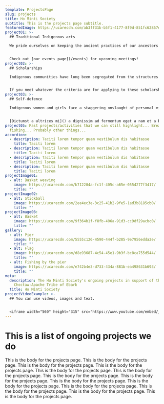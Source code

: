 ```yaml
---
template: ProjectsPage
slug: projects
title: Ho Minti Society
subtitle: This is the projects page subtitle.
featuredImage: https://ucarecdn.com/ab3ff31b-b5f1-4177-8f9d-851fc62857d8/
project01: >-
  ## Traditional Indigenous arts

  We pride ourselves on keeping the ancient practices of our ancestors alive, and we host regular meetings at which experts and novices alike come together to create beadwork and stitchwork, make moccasins, and weave pine needle baskets. Traditionally... 


  Check out [our events page](/events) for upcoming meetings!
project02: >-
  ## Scholarships

  Indigenous communities have long been segregated from the structures of social, political, and economic power, and one of the ways in which that segregation has played out has been through the unequal access of education for Indigenous youth. The Ho Minti Society...


  If you meet whatever the criteria are for applying to these scholarships, please see [our scholarship page](/scholarships) for more details.
project03: >-
  ## Self-defence

  Indigenous women and girls face a staggering onslaught of personal violence... A sem vel nec sodales mi vivamus senectus sed potenti a parturient nascetur tincidunt nisi pulvinar rhoncus a. Risus imperdiet taciti suspendisse facilisi a per metus cubilia varius a nostra adipiscing amet ultrices quisque ac mi a.


  [Dictumst a ultrices mi]() a dignissim ad fermentum eget a nam et a blandit scelerisque. Taciti lorem tempor quam vestibulum dis habitasse vestibulum diam vel est ut proin dis auctor.
project05: Past projects/activities that we can still highlight... Bream
  fishing... Probably other things...
accordion:
  - description: Taciti lorem tempor quam vestibulum dis habitasse
    title: Taciti lorem
  - description: Taciti lorem tempor quam vestibulum dis habitasse
    title: Taciti lorem
  - description: Taciti lorem tempor quam vestibulum dis habitasse
    title: Taciti lorem
  - description: Taciti lorem tempor quam vestibulum dis habitasse
    title: Taciti lorem
projectImage01:
  - alt: Basket weaving
    image: https://ucarecdn.com/b712204a-fc1f-405c-a65e-0554277f3417/
    title: ""
projectImage02:
  - alt: Stickball
    image: https://ucarecdn.com/2ee4ec3e-3c25-41b2-9fe5-1ad3b8185cb0/
    title: ""
projectImage03:
  - alt: Basket
    image: https://ucarecdn.com/9f364b1f-f8fb-406a-91d3-cc9df29acbc0/
    title: ""
gallery:
  - alt: Pier
    image: https://ucarecdn.com/5555c126-4590-444f-b285-9e7956edda2e/
    title: ""
  - alt: Flag
    image: https://ucarecdn.com/d8e93687-4c54-45e1-9b3f-bc8ca755d544/
    title: ""
  - alt: Fishing by the pier
    image: https://ucarecdn.com/e742b4e3-d733-434a-881b-ea498631b693/
    title: ""
meta:
  description: The Ho Minti Society's ongoing projects in support of the
    Choctaw-Apache Tribe of Ebarb
  title: Ho Minti Society
projectVideoExample: >-
  ## You can use videos, images and text.


  <iframe width="560" height="315" src="https://www.youtube.com/embed/_m2CHvfVK5I" frameborder="0" allow="accelerometer; autoplay; clipboard-write; encrypted-media; gyroscope; picture-in-picture" allowfullscreen></iframe>
---
```


# This is a list of ongoing projects we do

This is the body for the projects page. This is the body for the projects page. This is the body for the projects page. This is the body for the projects page. This is the body for the projects page. This is the body for the projects page. This is the body for the projects page. This is the body for the projects page. This is the body for the projects page. This is the body for the projects page. This is the body for the projects page. This is the body for the projects page. This is the body for the projects page. This is the body for the projects page. 